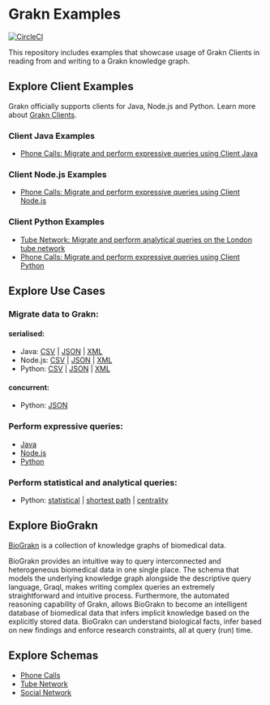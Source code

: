 # Grakn Examples

[![CircleCI](https://circleci.com/gh/graknlabs/examples/tree/master.svg?style=shield)](https://circleci.com/gh/graknlabs/examples)

This repository includes examples that showcase usage of Grakn Clients in reading from and writing to a Grakn knowledge graph.

## Explore Client Examples

Grakn officially supports clients for Java, Node.js and Python. Learn more about [Grakn Clients](http://dev.grakn.ai/docs/client-api/overview).

### Client Java Examples
- [Phone Calls: Migrate and perform expressive queries using Client Java](phone_calls/java/)

### Client Node.js Examples
- [Phone Calls: Migrate and perform expressive queries using Client Node.js](phone_calls/nodejs/)

### Client Python Examples
- [Tube Network: Migrate and perform analytical queries on the London tube network](tube_network/)
- [Phone Calls: Migrate and perform expressive queries using Client Python](phone_calls/python/)

## Explore Use Cases

### Migrate data to Grakn:

#### serialised:
- Java: [CSV](phone_calls/java/CSVMigration.java) | [JSON](phone_calls/java/JSONMigration.java) | [XML](phone_calls/java/XMLMigration.java)
- Node.js: [CSV](phone_calls/nodejs/migrateCsv.js) | [JSON](phone_calls/nodejs/migrateJson.js) | [XML](phone_calls/nodejs/migrateXml.js)
- Python: [CSV](phone_calls/python/migrate_csv.py) | [JSON](phone_calls/python/migrate_json.py) | [XML](phone_calls/python/migrate_xml.py)

#### concurrent:
- Python: [JSON](tube_network/src/migration.py)

### Perform expressive queries:
- [Java](phone_calls/java/Queries.java)
- [Node.js](phone_calls/nodejs/queries.js)
- [Python](phone_calls/python/queries.py)

### Perform statistical and analytical queries:
- Python: [statistical](tube_network/src/statistics.py) | [shortest path](tube_network/src/journey_planner.py) | [centrality](tube_network/src/app.py)
    
## Explore BioGrakn
[BioGrakn](https://github.com/graknlabs/biograkn) is a collection of knowledge graphs of biomedical data.

BioGrakn provides an intuitive way to query interconnected and heterogeneous biomedical data in one single place. The schema that models the underlying knowledge graph alongside the descriptive query language, Graql, makes writing complex queries an extremely straightforward and intuitive process. Furthermore, the automated reasoning capability of Grakn, allows BioGrakn to become an intelligent database of biomedical data that infers implicit knowledge based on the explicitly stored data. BioGrakn can understand biological facts, infer based on new findings and enforce research constraints, all at query (run) time.

## Explore Schemas
- [Phone Calls](schemas/phone-calls-schema.gql)
- [Tube Network](schemas/tube-network-schema.gql)
- [Social Network](schemas/social-network-schema.gql)
